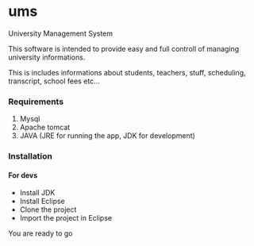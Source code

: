 ums
===

University Management System

This software is intended to provide easy and full controll of managing university informations.

This is includes informations about students, teachers, stuff, scheduling, transcript, school fees etc...

### Requirements

1. Mysql
2. Apache tomcat 
3. JAVA (JRE for running the app, JDK for development)

### Installation

#### For devs

* Install JDK
* Install Eclipse
* Clone the project
* Import the project in Eclipse

You are ready to go


